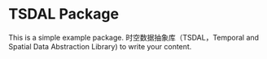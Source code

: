 # TSDAL Package

This is a simple example package.
时空数据抽象库（TSDAL，Temporal and Spatial Data Abstraction Library)
to write your content.
